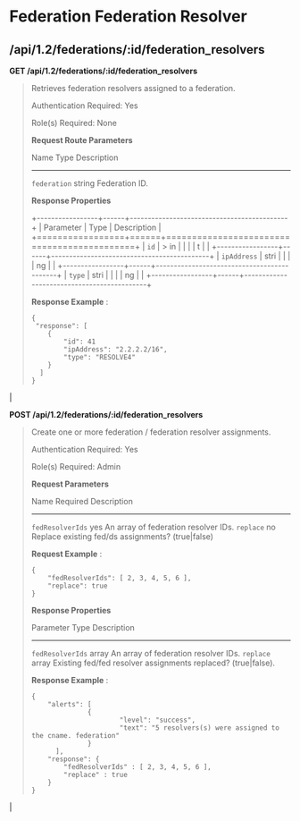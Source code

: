Federation Federation Resolver
==============================

/api/1.2/federations/:id/federation\_resolvers
----------------------------------------------

**GET /api/1.2/federations/:id/federation\_resolvers**

> Retrieves federation resolvers assigned to a federation.
>
> Authentication Required: Yes
>
> Role(s) Required: None
>
> **Request Route Parameters**
>
>   Name                      Type           Description
>   ------------------------- -------------- --------------------------------------------------------------
>   `federation`              string         Federation ID.
>
> **Response Properties**
>
> +-----------------+------+--------------------------------------------+
> | Parameter       | Type | Description                                |
> +=================+======+============================================+
> | `id`            | > in |                                            |
> |                 | t    |                                            |
> +-----------------+------+--------------------------------------------+
> | `ipAddress`     | stri |                                            |
> |                 | ng   |                                            |
> +-----------------+------+--------------------------------------------+
> | `type`          | stri |                                            |
> |                 | ng   |                                            |
> +-----------------+------+--------------------------------------------+
>
> **Response Example** :
>
>     {
>      "response": [
>         {
>             "id": 41
>             "ipAddress": "2.2.2.2/16",
>             "type": "RESOLVE4"
>         }
>       ]
>     }

| 

**POST /api/1.2/federations/:id/federation\_resolvers**

> Create one or more federation / federation resolver assignments.
>
> Authentication Required: Yes
>
> Role(s) Required: Admin
>
> **Request Parameters**
>
>   Name                                                    Required           Description
>   ------------------------------------------------------- ------------------ ---------------------------------------------------------------------------------------------------------------
>   `fedResolverIds`                                        yes                An array of federation resolver IDs.
>   `replace`                                               no                 Replace existing fed/ds assignments? (true|false)
>
> **Request Example** :
>
>     {
>         "fedResolverIds": [ 2, 3, 4, 5, 6 ],
>         "replace": true
>     }
>
> **Response Properties**
>
>   Parameter                                                                  Type               Description
>   -------------------------------------------------------------------------- ------------------ ----------------------------------------------------------------------------------------------------------------------------------------
>   `fedResolverIds`                                                           array              An array of federation resolver IDs.
>   `replace`                                                                  array              Existing fed/fed resolver assignments replaced? (true|false).
>
> **Response Example** :
>
>     {
>         "alerts": [
>                   {
>                           "level": "success",
>                           "text": "5 resolvers(s) were assigned to the cname. federation"
>                   }
>           ],
>         "response": {
>             "fedResolverIds" : [ 2, 3, 4, 5, 6 ],
>             "replace" : true
>         }
>     }

| 
